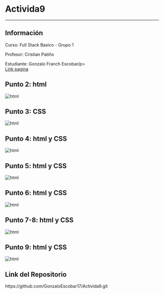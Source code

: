 # Activida9
<hr>

<h2>Información</h2>
<p>Curso: Full Stack Basico - Grupo 1</p>
<p>Profesor: Cristian Patiño</p>
<p>Estudiante: Gonzalo Franch Escobar/p>

<br>
<a href="https://saul-guerrero.github.io/Activida9/">Link pagina</a>

<h2>Punto 2: html </h2>
<img src="./images/html.png" alt="html">

<h2>Punto 3: CSS </h2>
<img src="./images/imagenpagina.png" alt="html">

<h2>Punto 4: html y CSS </h2>
<img src="./images/punto4_html_css.png" alt="html">

<h2>Punto 5: html y CSS </h2>
<img src="./images/punto5_html_css.png" alt="html">

<h2>Punto 6: html y CSS </h2>
<img src="./images/punto6_html_css.png" alt="html">

<h2>Punto 7-8: html y CSS </h2>
<img src="./images/punto7_html_css.png" alt="html">

<h2>Punto 9: html y CSS </h2>
<img src="./images/punto9_html_css.png" alt="html"> 

<h2>Link del Repositorio </h2>
<link>https://github.com/GonzaloEscobar17/Activida9.git</link> 
